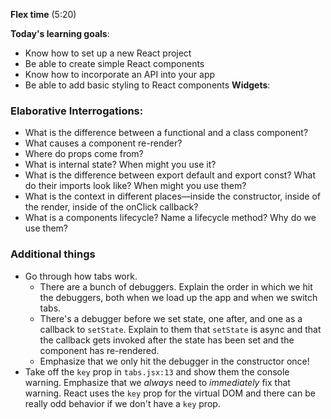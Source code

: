 **Flex time** (5:20)

**Today's learning goals**:
* Know how to set up a new React project
* Be able to create simple React components
* Know how to incorporate an API into your app
* Be able to add basic styling to React components
**Widgets**:

### Elaborative Interrogations: 
- What is the difference between a functional and a class component? 
- What causes a component re-render? 
- Where do props come from? 
- What is internal state? When might you use it?
- What is the difference between export default and export const? What do their imports look like? When might you use them? 
- What is the context in different places—inside the constructor, inside of the render, inside of the onClick callback? 
- What is a components lifecycle? Name a lifecycle method? Why do we use them?


### Additional things 
- Go through how tabs work.
  - There are a bunch of debuggers. Explain the order in which we hit the debuggers, both when we load up the app and when we switch tabs.
  - There's a debugger before we set state, one after, and one as a callback to `setState`. Explain to them that `setState` is async and that the callback gets invoked after the state has been set and the component has re-rendered.
  - Emphasize that we only hit the debugger in the constructor once!
- Take off the `key` prop in `tabs.jsx:13` and show them the console warning. Emphasize that we _always_ need to _immediately_ fix that warning. React uses the `key` prop for the virtual DOM and there can be really odd behavior if we don't have a `key` prop.

